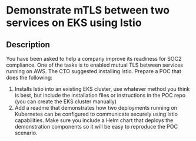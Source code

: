 # Demonstrate mTLS between two services on EKS using Istio

## Description
You have been asked to help a company improve its readiness for SOC2 compliance.
One of the tasks is to enabled mutual TLS between services running on AWS.
The CTO suggested installing Istio. Prepare a POC that does the following:
1. Installs Istio into an existing EKS cluster, use whatever method you think is best, but include the installation files or instructions in the POC repo (you can create the EKS cluster manually)
2. Add a readme that demonstrates how two deployments running on Kubernetes can be configured to communicate securely using Istio capabilities. Make sure you include a Helm chart that deploys the demonstration components so it will be easy to reproduce the POC scenario.
